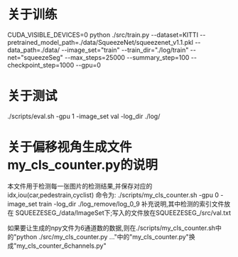 # 关于训练
CUDA_VISIBLE_DEVICES=0 python ./src/train.py --dataset=KITTI --pretrained_model_path=./data/SqueezeNet/squeezenet_v1.1.pkl --data_path=./data/ --image_set="train" --train_dir="./log/train" --net="squeezeSeg" --max_steps=25000 --summary_step=100 --checkpoint_step=1000 --gpu=0

# 关于测试
./scripts/eval.sh -gpu 1 -image_set val -log_dir ./log/
# 关于偏移视角生成文件my_cls_counter.py的说明
本文件用于检测每一张图片的检测结果,并保存对应的idx,iou(car,pedestrain,cyclist)
命令为: ./scripts/my_cls_counter.sh -gpu 0 -image_set train -log_dir ./log_remove/log_0_9
补充说明,其中检测的索引文件放在 SQUEEZESEG_/data/ImageSet下;写入的文件放在SQUEEZESEG_/src/val.txt

如果要让生成的npy文件为6通道数的数据,则在./scripts/my_cls_counter.sh中的"python ./src/my_cls_counter.py ..."中的"my_cls_counter.py"换成"my_cls_counter_6channels.py"